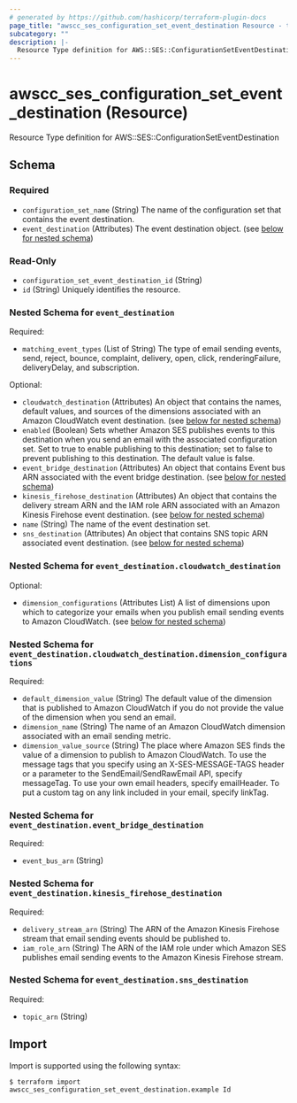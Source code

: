 ```yaml
---
# generated by https://github.com/hashicorp/terraform-plugin-docs
page_title: "awscc_ses_configuration_set_event_destination Resource - terraform-provider-awscc"
subcategory: ""
description: |-
  Resource Type definition for AWS::SES::ConfigurationSetEventDestination
---
```


# awscc_ses_configuration_set_event_destination (Resource)

Resource Type definition for AWS::SES::ConfigurationSetEventDestination



<!-- schema generated by tfplugindocs -->
## Schema

### Required

- `configuration_set_name` (String) The name of the configuration set that contains the event destination.
- `event_destination` (Attributes) The event destination object. (see [below for nested schema](#nestedatt--event_destination))

### Read-Only

- `configuration_set_event_destination_id` (String)
- `id` (String) Uniquely identifies the resource.

<a id="nestedatt--event_destination"></a>
### Nested Schema for `event_destination`

Required:

- `matching_event_types` (List of String) The type of email sending events, send, reject, bounce, complaint, delivery, open, click, renderingFailure, deliveryDelay, and subscription.

Optional:

- `cloudwatch_destination` (Attributes) An object that contains the names, default values, and sources of the dimensions associated with an Amazon CloudWatch event destination. (see [below for nested schema](#nestedatt--event_destination--cloudwatch_destination))
- `enabled` (Boolean) Sets whether Amazon SES publishes events to this destination when you send an email with the associated configuration set. Set to true to enable publishing to this destination; set to false to prevent publishing to this destination. The default value is false.
- `event_bridge_destination` (Attributes) An object that contains Event bus ARN associated with the event bridge destination. (see [below for nested schema](#nestedatt--event_destination--event_bridge_destination))
- `kinesis_firehose_destination` (Attributes) An object that contains the delivery stream ARN and the IAM role ARN associated with an Amazon Kinesis Firehose event destination. (see [below for nested schema](#nestedatt--event_destination--kinesis_firehose_destination))
- `name` (String) The name of the event destination set.
- `sns_destination` (Attributes) An object that contains SNS topic ARN associated event destination. (see [below for nested schema](#nestedatt--event_destination--sns_destination))

<a id="nestedatt--event_destination--cloudwatch_destination"></a>
### Nested Schema for `event_destination.cloudwatch_destination`

Optional:

- `dimension_configurations` (Attributes List) A list of dimensions upon which to categorize your emails when you publish email sending events to Amazon CloudWatch. (see [below for nested schema](#nestedatt--event_destination--cloudwatch_destination--dimension_configurations))

<a id="nestedatt--event_destination--cloudwatch_destination--dimension_configurations"></a>
### Nested Schema for `event_destination.cloudwatch_destination.dimension_configurations`

Required:

- `default_dimension_value` (String) The default value of the dimension that is published to Amazon CloudWatch if you do not provide the value of the dimension when you send an email.
- `dimension_name` (String) The name of an Amazon CloudWatch dimension associated with an email sending metric.
- `dimension_value_source` (String) The place where Amazon SES finds the value of a dimension to publish to Amazon CloudWatch. To use the message tags that you specify using an X-SES-MESSAGE-TAGS header or a parameter to the SendEmail/SendRawEmail API, specify messageTag. To use your own email headers, specify emailHeader. To put a custom tag on any link included in your email, specify linkTag.



<a id="nestedatt--event_destination--event_bridge_destination"></a>
### Nested Schema for `event_destination.event_bridge_destination`

Required:

- `event_bus_arn` (String)


<a id="nestedatt--event_destination--kinesis_firehose_destination"></a>
### Nested Schema for `event_destination.kinesis_firehose_destination`

Required:

- `delivery_stream_arn` (String) The ARN of the Amazon Kinesis Firehose stream that email sending events should be published to.
- `iam_role_arn` (String) The ARN of the IAM role under which Amazon SES publishes email sending events to the Amazon Kinesis Firehose stream.


<a id="nestedatt--event_destination--sns_destination"></a>
### Nested Schema for `event_destination.sns_destination`

Required:

- `topic_arn` (String)

## Import

Import is supported using the following syntax:

```shell
$ terraform import awscc_ses_configuration_set_event_destination.example Id
```
